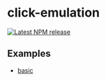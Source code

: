 # click-emulation

[![Latest NPM release](https://img.shields.io/npm/v/click-emulation.svg)](https://www.npmjs.com/package/click-emulation)

## Examples

- [basic](https://yomotsu.github.io/click-emulation/examples/basic.html)
